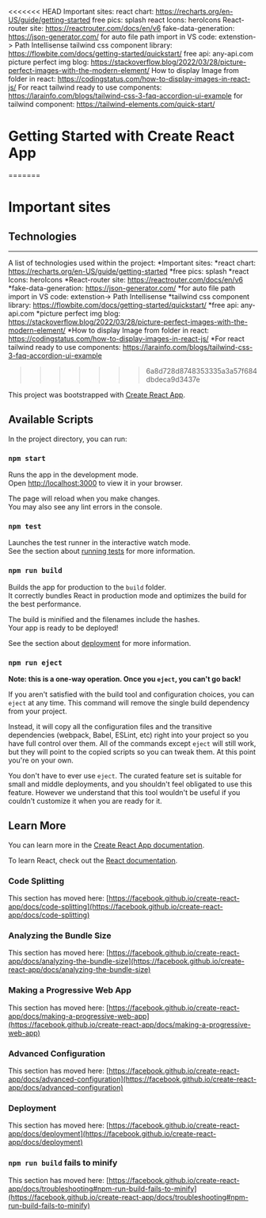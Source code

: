 <<<<<<< HEAD
Important sites:
react chart: https://recharts.org/en-US/guide/getting-started
free pics: splash
react Icons: heroIcons
React-router site: https://reactrouter.com/docs/en/v6
fake-data-generation: https://json-generator.com/
for auto file path import in VS code: extenstion-> Path Intellisense
tailwind css component library: https://flowbite.com/docs/getting-started/quickstart/
free api: any-api.com
picture perfect img blog:  https://stackoverflow.blog/2022/03/28/picture-perfect-images-with-the-modern-element/
How to display Image from folder in react: https://codingstatus.com/how-to-display-images-in-react-js/
For react tailwind ready to use components: https://larainfo.com/blogs/tailwind-css-3-faq-accordion-ui-example 
for tailwind component: https://tailwind-elements.com/quick-start/

# Getting Started with Create React App
=======
# Important sites
## Technologies
***
A list of technologies used within the project:
*Important sites:
*react chart: https://recharts.org/en-US/guide/getting-started
*free pics: splash
*react Icons: heroIcons
*React-router site: https://reactrouter.com/docs/en/v6
*fake-data-generation: https://json-generator.com/
*for auto file path import in VS code: extenstion-> Path Intellisense
*tailwind css component library: https://flowbite.com/docs/getting-started/quickstart/
*free api: any-api.com
*picture perfect img blog:  https://stackoverflow.blog/2022/03/28/picture-perfect-images-with-the-modern-element/
*How to display Image from folder in react: https://codingstatus.com/how-to-display-images-in-react-js/
*For react tailwind ready to use components: https://larainfo.com/blogs/tailwind-css-3-faq-accordion-ui-example
>>>>>>> 6a8d728d8748353335a3a57f684dbdeca9d3437e

This project was bootstrapped with [Create React App](https://github.com/facebook/create-react-app).

## Available Scripts

In the project directory, you can run:

### `npm start`

Runs the app in the development mode.\
Open [http://localhost:3000](http://localhost:3000) to view it in your browser.

The page will reload when you make changes.\
You may also see any lint errors in the console.

### `npm test`

Launches the test runner in the interactive watch mode.\
See the section about [running tests](https://facebook.github.io/create-react-app/docs/running-tests) for more information.

### `npm run build`

Builds the app for production to the `build` folder.\
It correctly bundles React in production mode and optimizes the build for the best performance.

The build is minified and the filenames include the hashes.\
Your app is ready to be deployed!

See the section about [deployment](https://facebook.github.io/create-react-app/docs/deployment) for more information.

### `npm run eject`

**Note: this is a one-way operation. Once you `eject`, you can't go back!**

If you aren't satisfied with the build tool and configuration choices, you can `eject` at any time. This command will remove the single build dependency from your project.

Instead, it will copy all the configuration files and the transitive dependencies (webpack, Babel, ESLint, etc) right into your project so you have full control over them. All of the commands except `eject` will still work, but they will point to the copied scripts so you can tweak them. At this point you're on your own.

You don't have to ever use `eject`. The curated feature set is suitable for small and middle deployments, and you shouldn't feel obligated to use this feature. However we understand that this tool wouldn't be useful if you couldn't customize it when you are ready for it.

## Learn More

You can learn more in the [Create React App documentation](https://facebook.github.io/create-react-app/docs/getting-started).

To learn React, check out the [React documentation](https://reactjs.org/).

### Code Splitting

This section has moved here: [https://facebook.github.io/create-react-app/docs/code-splitting](https://facebook.github.io/create-react-app/docs/code-splitting)

### Analyzing the Bundle Size

This section has moved here: [https://facebook.github.io/create-react-app/docs/analyzing-the-bundle-size](https://facebook.github.io/create-react-app/docs/analyzing-the-bundle-size)

### Making a Progressive Web App

This section has moved here: [https://facebook.github.io/create-react-app/docs/making-a-progressive-web-app](https://facebook.github.io/create-react-app/docs/making-a-progressive-web-app)

### Advanced Configuration

This section has moved here: [https://facebook.github.io/create-react-app/docs/advanced-configuration](https://facebook.github.io/create-react-app/docs/advanced-configuration)

### Deployment

This section has moved here: [https://facebook.github.io/create-react-app/docs/deployment](https://facebook.github.io/create-react-app/docs/deployment)

### `npm run build` fails to minify

This section has moved here: [https://facebook.github.io/create-react-app/docs/troubleshooting#npm-run-build-fails-to-minify](https://facebook.github.io/create-react-app/docs/troubleshooting#npm-run-build-fails-to-minify)
